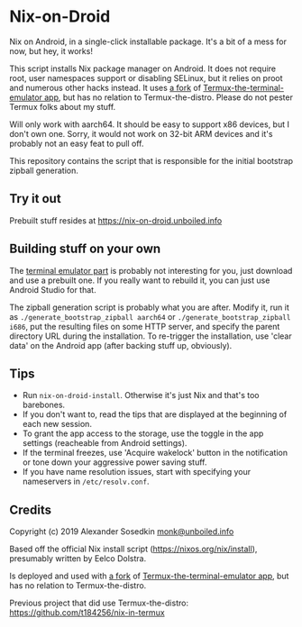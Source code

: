 # Nix-on-Droid

Nix on Android, in a single-click installable package.
It's a bit of a mess for now, but hey, it works!

This script installs Nix package manager on Android.
It does not require root, user namespaces support or disabling SELinux,
but it relies on proot and numerous other hacks instead.
It uses [a fork](https://github.com/t184256/nix-on-droid-app)
of [Termux-the-terminal-emulator app](https://github.com/termux/termux-app),
but has no relation to Termux-the-distro.
Please do not pester Termux folks about my stuff.

Will only work with aarch64.
It should be easy to support x86 devices, but I don't own one.
Sorry, it would not work on 32-bit ARM devices
and it's probably not an easy feat to pull off.

This repository contains the script
that is responsible for the initial bootstrap zipball generation.


## Try it out

Prebuilt stuff resides at https://nix-on-droid.unboiled.info


## Building stuff on your own

The [terminal emulator part](https://github.com/t184256/nix-on-droid-app)
is probably not interesting for you, just download and use a prebuilt one.
If you really want to rebuild it, you can just use Android Studio for that.

The zipball generation script is probably what you are after.
Modify it, run it as `./generate_bootstrap_zipball aarch64`
or `./generate_bootstrap_zipball i686`,
put the resulting files on some HTTP server,
and specify the parent directory URL during the installation.
To re-trigger the installation, use
'clear data' on the Android app (after backing stuff up, obviously).


## Tips

* Run `nix-on-droid-install`. Otherwise it's just Nix and that's too barebones.
* If you don't want to, read the tips that are displayed at the beginning
  of each new session.
* To grant the app access to the storage, use the toggle in the app settings
  (reacheable from Android settings).
* If the terminal freezes, use 'Acquire wakelock' button in the notification
  or tone down your aggressive power saving stuff.
* If you have name resolution issues,
  start with specifying your nameservers in `/etc/resolv.conf`.


## Credits

Copyright (c) 2019 Alexander Sosedkin <monk@unboiled.info>

Based off the official Nix install script (https://nixos.org/nix/install),
presumably written by Eelco Dolstra.

Is deployed and used with [a fork](https://github.com/t184256/nix-on-droid-app)
of [Termux-the-terminal-emulator app](https://github.com/termux/termux-app),
but has no relation to Termux-the-distro.

Previous project that did use Termux-the-distro:
https://github.com/t184256/nix-in-termux

